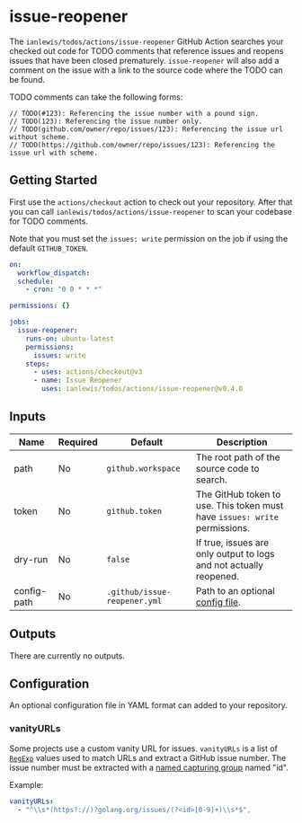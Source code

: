 # issue-reopener

The `ianlewis/todos/actions/issue-reopener` GitHub Action searches your checked
out code for TODO comments that reference issues and reopens issues that have
been closed prematurely. `issue-reopener` will also add a comment on the issue
with a link to the source code where the TODO can be found.

TODO comments can take the following forms:

```golang
// TODO(#123): Referencing the issue number with a pound sign.
// TODO(123): Referencing the issue number only.
// TODO(github.com/owner/repo/issues/123): Referencing the issue url without scheme.
// TODO(https://github.com/owner/repo/issues/123): Referencing the issue url with scheme.
```

## Getting Started

First use the `actions/checkout` action to check out your repository. After that
you can call `ianlewis/todos/actions/issue-reopener` to scan your codebase for
TODO comments.

Note that you must set the `issues: write` permission on the job if using the
default `GITHUB_TOKEN`.

```yaml
on:
  workflow_dispatch:
  schedule:
    - cron: "0 0 * * *"

permissions: {}

jobs:
  issue-reopener:
    runs-on: ubuntu-latest
    permissions:
      issues: write
    steps:
      - uses: actions/checkout@v3
      - name: Issue Reopener
        uses: ianlewis/todos/actions/issue-reopener@v0.4.0
```

## Inputs

| Name        | Required | Default                      | Description                                                                |
| ----------- | -------- | ---------------------------- | -------------------------------------------------------------------------- |
| path        | No       | `github.workspace`           | The root path of the source code to search.                                |
| token       | No       | `github.token`               | The GitHub token to use. This token must have `issues: write` permissions. |
| dry-run     | No       | `false`                      | If true, issues are only output to logs and not actually reopened.         |
| config-path | No       | `.github/issue-reopener.yml` | Path to an optional [config file](#configuration).                         |

## Outputs

There are currently no outputs.

## Configuration

An optional configuration file in YAML format can added to your repository.

### vanityURLs

Some projects use a custom vanity URL for issues. `vanityURLs` is a list of
[`RegExp`](https://developer.mozilla.org/en-US/docs/Web/JavaScript/Reference/Global_Objects/RegExp)
values used to match URLs and extract a GitHub issue number. The issue number
must be extracted with a
[named capturing group](https://developer.mozilla.org/en-US/docs/Web/JavaScript/Reference/Regular_expressions/Named_capturing_group)
named "id".

Example:

```yaml
vanityURLs:
  - "^\\s*(https?://)?golang.org/issues/(?<id>[0-9]+)\\s*$",
```
